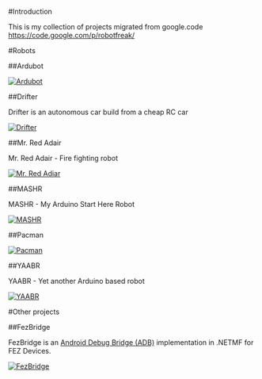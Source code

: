 #Introduction

This is my collection of projects migrated from google.code https://code.google.com/p/robotfreak/

#Robots 

##Ardubot

[![Ardubot](http://farm3.static.flickr.com/2700/4032469329_bb50e8edd0_m.jpg)](ardubot)

##Drifter

Drifter is an autonomous car build from a cheap RC car

[![Drifter](https://farm8.staticflickr.com/7633/16723420917_930f9f59ae_m.jpg)](drifter)

##Mr. Red Adair

Mr. Red Adair - Fire fighting robot

[![Mr. Red Adiar](http://farm4.static.flickr.com/3385/3625798875_de5cfa762b_m.jpg)](mr-red-adair)

##MASHR

MASHR - My Arduino Start Here Robot

[![MASHR](http://farm5.static.flickr.com/4084/5148959554_05b57b52d0_m.jpg)](mashr)

##Pacman

[![Pacman](http://farm5.static.flickr.com/4154/4956103079_8ecfbc5cb6_m_d.jpg)](pacman)

##YAABR

YAABR - Yet another Arduino based robot

[![YAABR](http://farm4.static.flickr.com/3610/3402658784_bc90f98224_m.jpg)](yaabr)

#Other projects

##FezBridge

FezBridge is an [Android Debug Bridge (ADB)](http://developer.android.com/guide/developing/tools/adb.html) implementation in .NETMF for FEZ Devices.

[![FezBridge](https://farm8.staticflickr.com/7608/16904175826_a844a4b747_m.jpg)](https://github.com/robotfreak/robotfreak/tree/master/fez-bridge)

